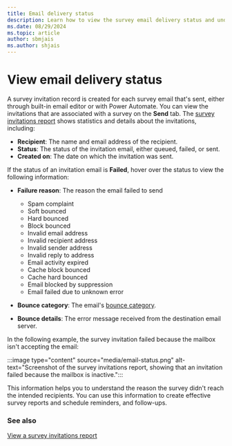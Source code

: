 ```yaml
---
title: Email delivery status
description: Learn how to view the survey email delivery status and understand the reason if the delivery failed.
ms.date: 08/29/2024
ms.topic: article
author: sbmjais
ms.author: shjais
---
```


# View email delivery status

A survey invitation record is created for each survey email that's sent, either through built-in email editor or with Power Automate. You can view the invitations that are associated with a survey on the **Send** tab. The [survey invitations report](view-survey-invite.md) shows statistics and details about the invitations, including:

- **Recipient**: The name and email address of the recipient.
- **Status**: The status of the invitation email, either queued, failed, or sent.
- **Created on**: The date on which the invitation was sent.

If the status of an invitation email is **Failed**, hover over the status to view the following information:

- **Failure reason**: The reason the email failed to send

  - Spam complaint
  - Soft bounced
  - Hard bounced
  - Block bounced
  - Invalid email address
  - Invalid recipient address
  - Invalid sender address
  - Invalid reply to address
  - Email activity expired
  - Cache block bounced
  - Cache hard bounced
  - Email blocked by suppression
  - Email failed due to unknown error

- **Bounce category**: The email's [bounce category](/dynamics365/marketing/email-bounce-categories).

- **Bounce details**: The error message received from the destination email server.

In the following example, the survey invitation failed because the mailbox isn't accepting the email:

:::image type="content" source="media/email-status.png" alt-text="Screenshot of the survey invitations report, showing that an invitation failed because the mailbox is inactive.":::

This information helps you to understand the reason the survey didn't reach the intended recipients. You can use this information to create effective survey reports and schedule reminders, and follow-ups.

### See also

[View a survey invitations report](view-survey-invite.md)
